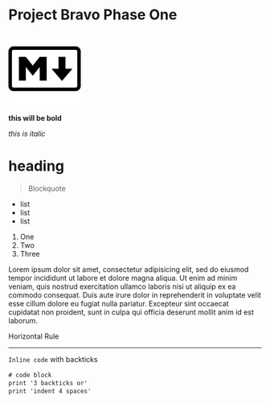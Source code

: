 # Project Bravo Phase One

![Image](md.png)

**this will be bold**

*this is italic*

# heading

> Blockquote

* list
* list
* list

1. One
2. Two
3. Three

Lorem ipsum dolor sit amet, consectetur adipisicing elit, sed do eiusmod
tempor incididunt ut labore et dolore magna aliqua. Ut enim ad minim veniam,
quis nostrud exercitation ullamco laboris nisi ut aliquip ex ea commodo
consequat. Duis aute irure dolor in reprehenderit in voluptate velit esse
cillum dolore eu fugiat nulla pariatur. Excepteur sint occaecat cupidatat non
proident, sunt in culpa qui officia deserunt mollit anim id est laborum.


Horizontal Rule

---

`Inline code` with backticks

```
# code block
print '3 backticks or'
print 'indent 4 spaces'
```